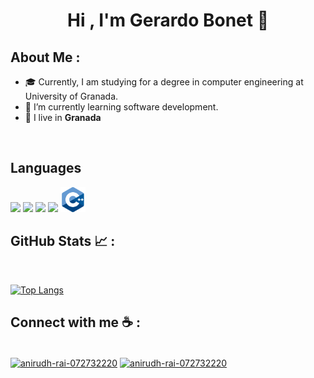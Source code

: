 <h1 align="center"><b>Hi , I'm Gerardo Bonet 👋 </b></h1>

## About Me :

- 🎓 Currently, I am studying for a degree in computer engineering at University of Granada.
- 🌱 I’m currently learning software development. 
- 🏡 I live in **Granada**

<br>

## Languages
  <img src="https://img.icons8.com/color/48/000000/html-5--v1.png"/> <img src="https://img.icons8.com/color/48/000000/css3.png"/> <img src="https://img.icons8.com/color/48/000000/javascript--v1.png"/>
  <img src="https://img.icons8.com/color/48/000000/mysql-logo.png"/> <img src="https://raw.githubusercontent.com/devicons/devicon/master/icons/cplusplus/cplusplus-original.svg" alt="cplusplus" width="40" height="40"/>

## GitHub Stats 📈 :

<br>

[![Top Langs](https://github-readme-stats.vercel.app/api/top-langs/?username=G3rarB0net&theme=algolia)](https://github.com/AnushkaWijegoonawardana97/github-readme-stats) 

## Connect with me ☕ : 
<br>
<a href="https://www.linkedin.com/in/gerardo-bonet-pérez-a9b599316" target="blank"><img align="center" src="https://img.icons8.com/fluency/48/000000/linkedin.png" alt="anirudh-rai-072732220" height="45" width="45" /></a>
<a href="mailto:gerardobonet25@gmail.com" target="blank"><img align="center" src="https://img.icons8.com/fluency/48/000000/apple-mail.png" alt="anirudh-rai-072732220" height="45" width="45" /></a>




